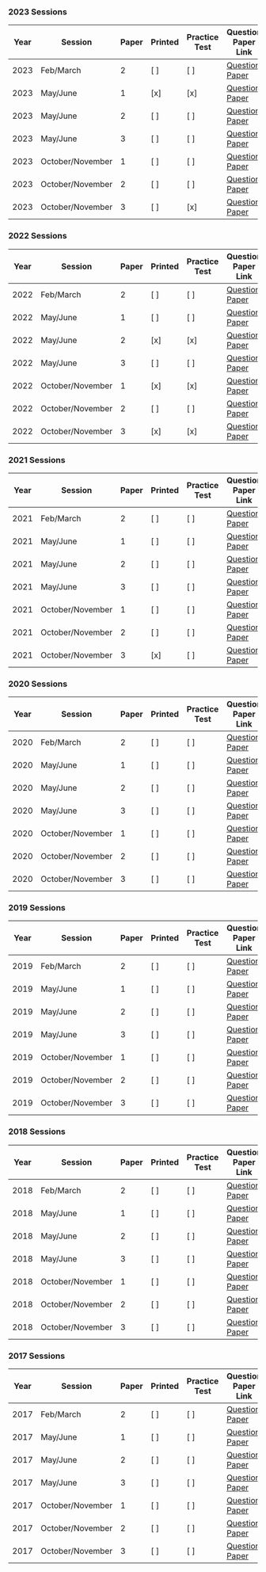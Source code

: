 ### 2023 Sessions

| Year | Session           | Paper | Printed    | Practice Test | Question Paper Link | Mark Scheme Link |
|------|-------------------|-------|------------|---------------|---------------------|------------------|
| 2023 | Feb/March         | 2     | [ ]        | [ ]           | [Question Paper](https://dynamicpapers.com/wp-content/uploads/2015/09/0580_m23_qp_42.pdf) | [Mark Scheme](https://dynamicpapers.com/wp-content/uploads/2015/09/0580_m23_ms_42.pdf) |
| 2023 | May/June          | 1     | [x]         | [x]           | [Question Paper](https://dynamicpapers.com/wp-content/uploads/2015/09/0580_s23_qp_41.pdf) | [Mark Scheme](https://dynamicpapers.com/wp-content/uploads/2015/09/0580_s23_ms_41.pdf) |
| 2023 | May/June          | 2     | [ ]      | [ ]           | [Question Paper](https://dynamicpapers.com/wp-content/uploads/2015/09/0580_s23_qp_42.pdf) | [Mark Scheme](https://dynamicpapers.com/wp-content/uploads/2015/09/0580_s23_ms_42.pdf) |
| 2023 | May/June          | 3     | [ ]             | [ ]           | [Question Paper](https://dynamicpapers.com/wp-content/uploads/2015/09/0580_s23_qp_43.pdf) | [Mark Scheme](https://dynamicpapers.com/wp-content/uploads/2015/09/0580_s23_ms_43.pdf) |
| 2023 | October/November  | 1     | [ ]             | [ ]           | [Question Paper](https://dynamicpapers.com/wp-content/uploads/2015/09/0580_w23_qp_41.pdf) | [Mark Scheme](https://dynamicpapers.com/wp-content/uploads/2015/09/0580_w23_ms_41.pdf) |
| 2023 | October/November  | 2     | [ ]         | [ ]           | [Question Paper](https://dynamicpapers.com/wp-content/uploads/2015/09/0580_w23_qp_42.pdf) | [Mark Scheme](https://dynamicpapers.com/wp-content/uploads/2015/09/0580_w23_ms_42.pdf) |
| 2023 | October/November  | 3     | [ ]         | [x]           | [Question Paper](https://dynamicpapers.com/wp-content/uploads/2015/09/0580_w23_qp_43.pdf) | [Mark Scheme](https://dynamicpapers.com/wp-content/uploads/2015/09/0580_w23_ms_43.pdf) |


### 2022 Sessions

| Year | Session           | Paper | Printed    | Practice Test | Question Paper Link | Mark Scheme Link |
|------|-------------------|-------|------------|---------------|---------------------|------------------|
| 2022 | Feb/March         | 2     | [ ]         | [ ]             | [Question Paper](https://dynamicpapers.com/wp-content/uploads/2015/09/0580_m22_qp_42.pdf) | [Mark Scheme](https://dynamicpapers.com/wp-content/uploads/2015/09/0580_m22_ms_42.pdf) |
| 2022 | May/June          | 1     | [ ]         | [ ]             | [Question Paper](https://dynamicpapers.com/wp-content/uploads/2015/09/0580_s22_qp_41.pdf) | [Mark Scheme](https://dynamicpapers.com/wp-content/uploads/2015/09/0580_s22_ms_41.pdf) |
| 2022 | May/June          | 2     | [x]         | [x]             | [Question Paper](https://dynamicpapers.com/wp-content/uploads/2015/09/0580_s22_qp_42.pdf) | [Mark Scheme](https://dynamicpapers.com/wp-content/uploads/2015/09/0580_s22_ms_42.pdf) |
| 2022 | May/June          | 3     | [ ]         | [ ]             | [Question Paper](https://dynamicpapers.com/wp-content/uploads/2015/09/0580_s22_qp_43.pdf) | [Mark Scheme](https://dynamicpapers.com/wp-content/uploads/2015/09/0580_s22_ms_43.pdf) |
| 2022 | October/November  | 1     | [x]         | [x]             | [Question Paper](https://dynamicpapers.com/wp-content/uploads/2015/09/0580_w22_qp_41.pdf) | [Mark Scheme](https://dynamicpapers.com/wp-content/uploads/2015/09/0580_w22_ms_41.pdf) |
| 2022 | October/November  | 2     | [ ]         | [ ]             | [Question Paper](https://dynamicpapers.com/wp-content/uploads/2015/09/0580_w22_qp_42.pdf) | [Mark Scheme](https://dynamicpapers.com/wp-content/uploads/2015/09/0580_w22_ms_42.pdf) |
| 2022 | October/November  | 3     | [x]         | [x]             | [Question Paper](https://dynamicpapers.com/wp-content/uploads/2015/09/0580_w22_qp_43.pdf) | [Mark Scheme](https://dynamicpapers.com/wp-content/uploads/2015/09/0580_w22_ms_43.pdf) |

### 2021 Sessions

| Year | Session           | Paper | Printed    | Practice Test | Question Paper Link | Mark Scheme Link |
|------|-------------------|-------|------------|---------------|---------------------|------------------|
| 2021 | Feb/March         | 2     | [ ]         | [ ]             | [Question Paper](https://dynamicpapers.com/wp-content/uploads/2015/09/0580_m21_qp_42.pdf) | [Mark Scheme](https://dynamicpapers.com/wp-content/uploads/2015/09/0580_m21_ms_42.pdf) |
| 2021 | May/June          | 1     | [ ]         | [ ]             | [Question Paper](https://dynamicpapers.com/wp-content/uploads/2015/09/0580_s21_qp_41.pdf) | [Mark Scheme](https://dynamicpapers.com/wp-content/uploads/2015/09/0580_s21_ms_41.pdf) |
| 2021 | May/June          | 2     | [ ]         | [ ]             | [Question Paper](https://dynamicpapers.com/wp-content/uploads/2015/09/0580_s21_qp_42.pdf) | [Mark Scheme](https://dynamicpapers.com/wp-content/uploads/2015/09/0580_s21_ms_42.pdf) |
| 2021 | May/June          | 3     | [ ]         | [ ]             | [Question Paper](https://dynamicpapers.com/wp-content/uploads/2015/09/0580_s21_qp_43.pdf) | [Mark Scheme](https://dynamicpapers.com/wp-content/uploads/2015/09/0580_s21_ms_43.pdf) |
| 2021 | October/November  | 1     | [ ]         | [ ]             | [Question Paper](https://dynamicpapers.com/wp-content/uploads/2015/09/0580_w21_qp_41.pdf) | [Mark Scheme](https://dynamicpapers.com/wp-content/uploads/2015/09/0580_w21_ms_41.pdf) |
| 2021 | October/November  | 2     | [ ]         | [ ]             | [Question Paper](https://dynamicpapers.com/wp-content/uploads/2015/09/0580_w21_qp_42.pdf) | [Mark Scheme](https://dynamicpapers.com/wp-content/uploads/2015/09/0580_w21_ms_42.pdf) |
| 2021 | October/November  | 3     | [x]         | [ ]             | [Question Paper](https://dynamicpapers.com/wp-content/uploads/2015/09/0580_w21_qp_43.pdf) | [Mark Scheme](https://dynamicpapers.com/wp-content/uploads/2015/09/0580_w21_ms_43.pdf) |

### 2020 Sessions

| Year | Session           | Paper | Printed    | Practice Test | Question Paper Link | Mark Scheme Link |
|------|-------------------|-------|------------|---------------|---------------------|------------------|
| 2020 | Feb/March         | 2     | [ ]         | [ ]             | [Question Paper](https://dynamicpapers.com/wp-content/uploads/2015/09/0580_m20_qp_42.pdf) | [Mark Scheme](https://dynamicpapers.com/wp-content/uploads/2015/09/0580_m20_ms_42.pdf) |
| 2020 | May/June          | 1     | [ ]         | [ ]             | [Question Paper](https://dynamicpapers.com/wp-content/uploads/2015/09/0580_s20_qp_41.pdf) | [Mark Scheme](https://dynamicpapers.com/wp-content/uploads/2015/09/0580_s20_ms_41.pdf) |
| 2020 | May/June          | 2     | [ ]         | [ ]             | [Question Paper](https://dynamicpapers.com/wp-content/uploads/2015/09/0580_s20_qp_42.pdf) | [Mark Scheme](https://dynamicpapers.com/wp-content/uploads/2015/09/0580_s20_ms_42.pdf) |
| 2020 | May/June          | 3     | [ ]         | [ ]             | [Question Paper](https://dynamicpapers.com/wp-content/uploads/2015/09/0580_s20_qp_43.pdf) | [Mark Scheme](https://dynamicpapers.com/wp-content/uploads/2015/09/0580_s20_ms_43.pdf) |
| 2020 | October/November  | 1     | [ ]         | [ ]             | [Question Paper](https://dynamicpapers.com/wp-content/uploads/2015/09/0580_w20_qp_41.pdf) | [Mark Scheme](https://dynamicpapers.com/wp-content/uploads/2015/09/0580_w20_ms_41.pdf) |
| 2020 | October/November  | 2     | [ ]         | [ ]             | [Question Paper](https://dynamicpapers.com/wp-content/uploads/2015/09/0580_w20_qp_42.pdf) | [Mark Scheme](https://dynamicpapers.com/wp-content/uploads/2015/09/0580_w20_ms_42.pdf) |
| 2020 | October/November  | 3     | [ ]         | [ ]             | [Question Paper](https://dynamicpapers.com/wp-content/uploads/2015/09/0580_w20_qp_43.pdf) | [Mark Scheme](https://dynamicpapers.com/wp-content/uploads/2015/09/0580_w20_ms_43.pdf) |

### 2019 Sessions

| Year | Session           | Paper | Printed    | Practice Test | Question Paper Link | Mark Scheme Link |
|------|-------------------|-------|------------|---------------|---------------------|------------------|
| 2019 | Feb/March         | 2     | [ ]         | [ ]             | [Question Paper](https://dynamicpapers.com/wp-content/uploads/2015/09/0580_m19_qp_42.pdf) | [Mark Scheme](https://dynamicpapers.com/wp-content/uploads/2015/09/0580_m19_ms_42.pdf) |
| 2019 | May/June          | 1     | [ ]         | [ ]             | [Question Paper](https://dynamicpapers.com/wp-content/uploads/2015/09/0580_s19_qp_41.pdf) | [Mark Scheme](https://dynamicpapers.com/wp-content/uploads/2015/09/0580_s19_ms_41.pdf) |
| 2019 | May/June          | 2     | [ ]         | [ ]             | [Question Paper](https://dynamicpapers.com/wp-content/uploads/2015/09/0580_s19_qp_42.pdf) | [Mark Scheme](https://dynamicpapers.com/wp-content/uploads/2015/09/0580_s19_ms_42.pdf) |
| 2019 | May/June          | 3     | [ ]         | [ ]             | [Question Paper](https://dynamicpapers.com/wp-content/uploads/2015/09/0580_s19_qp_43.pdf) | [Mark Scheme](https://dynamicpapers.com/wp-content/uploads/2015/09/0580_s19_ms_43.pdf) |
| 2019 | October/November  | 1     | [ ]         | [ ]             | [Question Paper](https://dynamicpapers.com/wp-content/uploads/2015/09/0580_w19_qp_41.pdf) | [Mark Scheme](https://dynamicpapers.com/wp-content/uploads/2015/09/0580_w19_ms_41.pdf) |
| 2019 | October/November  | 2     | [ ]         | [ ]             | [Question Paper](https://dynamicpapers.com/wp-content/uploads/2015/09/0580_w19_qp_42.pdf) | [Mark Scheme](https://dynamicpapers.com/wp-content/uploads/2015/09/0580_w19_ms_42.pdf) |
| 2019 | October/November  | 3     | [ ]         | [ ]             | [Question Paper](https://dynamicpapers.com/wp-content/uploads/2015/09/0580_w19_qp_43.pdf) | [Mark Scheme](https://dynamicpapers.com/wp-content/uploads/2015/09/0580_w19_ms_43.pdf) |

### 2018 Sessions

| Year | Session           | Paper | Printed    | Practice Test | Question Paper Link | Mark Scheme Link |
|------|-------------------|-------|------------|---------------|---------------------|------------------|
| 2018 | Feb/March         | 2     | [ ]         | [ ]             | [Question Paper](https://dynamicpapers.com/wp-content/uploads/2015/09/0580_m18_qp_42.pdf) | [Mark Scheme](https://dynamicpapers.com/wp-content/uploads/2015/09/0580_m18_ms_42.pdf) |
| 2018 | May/June          | 1     | [ ]         | [ ]             | [Question Paper](https://dynamicpapers.com/wp-content/uploads/2015/09/0580_s18_qp_41.pdf) | [Mark Scheme](https://dynamicpapers.com/wp-content/uploads/2015/09/0580_s18_ms_41.pdf) |
| 2018 | May/June          | 2     | [ ]         | [ ]             | [Question Paper](https://dynamicpapers.com/wp-content/uploads/2015/09/0580_s18_qp_42.pdf) | [Mark Scheme](https://dynamicpapers.com/wp-content/uploads/2015/09/0580_s18_ms_42.pdf) |
| 2018 | May/June          | 3     | [ ]         | [ ]             | [Question Paper](https://dynamicpapers.com/wp-content/uploads/2015/09/0580_s18_qp_43.pdf) | [Mark Scheme](https://dynamicpapers.com/wp-content/uploads/2015/09/0580_s18_ms_43.pdf) |
| 2018 | October/November  | 1     | [ ]         | [ ]             | [Question Paper](https://dynamicpapers.com/wp-content/uploads/2015/09/0580_w18_qp_41.pdf) | [Mark Scheme](https://dynamicpapers.com/wp-content/uploads/2015/09/0580_w18_ms_41.pdf) |
| 2018 | October/November  | 2     | [ ]         | [ ]             | [Question Paper](https://dynamicpapers.com/wp-content/uploads/2015/09/0580_w18_qp_42.pdf) | [Mark Scheme](https://dynamicpapers.com/wp-content/uploads/2015/09/0580_w18_ms_42.pdf) |
| 2018 | October/November  | 3     | [ ]         | [ ]             | [Question Paper](https://dynamicpapers.com/wp-content/uploads/2015/09/0580_w18_qp_43.pdf) | [Mark Scheme](https://dynamicpapers.com/wp-content/uploads/2015/09/0580_w18_ms_43.pdf) |

### 2017 Sessions

| Year | Session           | Paper | Printed    | Practice Test | Question Paper Link | Mark Scheme Link |
|------|-------------------|-------|------------|---------------|---------------------|------------------|
| 2017 | Feb/March         | 2     | [ ]         | [ ]             | [Question Paper](https://dynamicpapers.com/wp-content/uploads/2015/09/0580_m17_qp_42.pdf) | [Mark Scheme](https://dynamicpapers.com/wp-content/uploads/2015/09/0580_m17_ms_42.pdf) |
| 2017 | May/June          | 1     | [ ]         | [ ]             | [Question Paper](https://dynamicpapers.com/wp-content/uploads/2015/09/0580_s17_qp_41.pdf) | [Mark Scheme](https://dynamicpapers.com/wp-content/uploads/2015/09/0580_s17_ms_41.pdf) |
| 2017 | May/June          | 2     | [ ]         | [ ]             | [Question Paper](https://dynamicpapers.com/wp-content/uploads/2015/09/0580_s17_qp_42.pdf) | [Mark Scheme](https://dynamicpapers.com/wp-content/uploads/2015/09/0580_s17_ms_42.pdf) |
| 2017 | May/June          | 3     | [ ]         | [ ]             | [Question Paper](https://dynamicpapers.com/wp-content/uploads/2015/09/0580_s17_qp_43.pdf) | [Mark Scheme](https://dynamicpapers.com/wp-content/uploads/2015/09/0580_s17_ms_43.pdf) |
| 2017 | October/November  | 1     | [ ]         | [ ]             | [Question Paper](https://dynamicpapers.com/wp-content/uploads/2015/09/0580_w17_qp_41.pdf) | [Mark Scheme](https://dynamicpapers.com/wp-content/uploads/2015/09/0580_w17_ms_41.pdf) |
| 2017 | October/November  | 2     | [ ]         | [ ]             | [Question Paper](https://dynamicpapers.com/wp-content/uploads/2015/09/0580_w17_qp_42.pdf) | [Mark Scheme](https://dynamicpapers.com/wp-content/uploads/2015/09/0580_w17_ms_42.pdf) |
| 2017 | October/November  | 3     | [ ]         | [ ]             | [Question Paper](https://dynamicpapers.com/wp-content/uploads/2015/09/0580_w17_qp_43.pdf) | [Mark Scheme](https://dynamicpapers.com/wp-content/uploads/2015/09/0580_w17_ms_43.pdf) |
